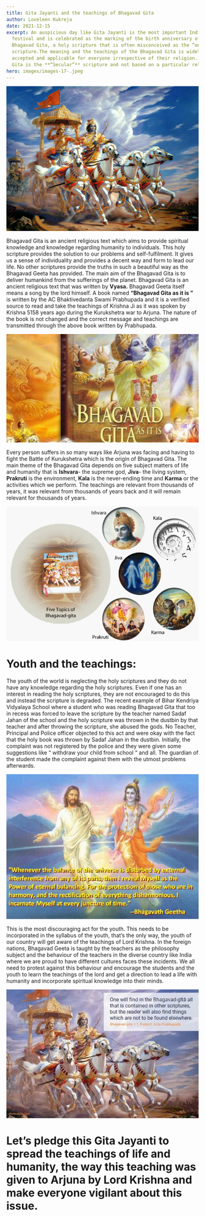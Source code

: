```yaml
---
title: Gita Jayanti and the teachings of Bhagavad Gita
author: Loveleen Kukreja
date: 2021-12-15
excerpt: An auspicious day like Gita Jayanti is the most important Indian
  festival and is celebrated as the marking of the birth anniversary of the
  Bhagavad Gita, a holy scripture that is often misconceived as the “only Hindu”
  scripture.The meaning and the teachings of the Bhagavad Gita is widely
  accepted and applicable for everyone irrespective of their religion. Bhagavad
  Gita is the **“Secular”** scripture and not based on a particular religion.
hero: images/images-17-.jpeg
---
```

![](images/bhagavadgita-6.jpg)

Bhagavad Gita is an ancient religious text which aims to provide spiritual knowledge and knowledge regarding humanity to individuals. This holy scripture provides the solution to our problems and self-fulfilment. It gives us a sense of individuality and provides a decent way and form to lead our life. No other scriptures provide the truths in such a beautiful way as the Bhagavad Geeta has provided. The main aim of the Bhagavad Gita is to deliver humankind from the sufferings of the planet. Bhagavad Gita is an ancient religious text that was written by **Vyasa.** Bhagavad Geeta itself means a song by the lord himself. A book named **“Bhagavad Gita as it is ”** is written by the AC Bhaktivedanta Swami Prabhupada and it is a verified source to read and take the teachings of Krishna Ji as it was spoken by Krishna 5158 years ago during the Kurukshetra war to Arjuna. The nature of the book is not changed and the correct message and teachings are transmitted through the above book written by Prabhupada.

![](images/gita_jayanti_2021-sixteen_nine.jpg)

Every person suffers in so many ways like Arjuna was facing and having to fight the Battle of Kurukshetra which is the origin of Bhagavad Gita. The main theme of the Bhagavad Gita depends on five subject matters of life and humanity that is **Ishvara**- the supreme god, **Jiva**- the living system, **Prakruti** is the environment, **Kala** is the never-ending time and **Karma** or the activities which we perform. The teachings are relevant from thousands of years, it was relevant from thousands of years back and it will remain relevant for thousands of years.

![](images/five-topics-of-bg_pg-img_five-topics1.jpg)

# **Youth and the teachings:**

The youth of the world is neglecting the holy scriptures and they do not have any knowledge regarding the holy scriptures. Even if one has an interest in reading the holy scriptures, they are not encouraged to do this and instead the scripture is degraded. The recent example of Bihar Kendriya Vidyalaya School where a student who was reading Bhagavad Gita that too in recess was forced to leave the scripture by the teacher named Sadaf Jahan of the school and the holy scripture was thrown in the dustbin by that teacher and after throwing the scripture, she abused the gods. No Teacher, Principal and Police officer objected to this act and were okay with the fact that the holy book was thrown by Sadaf Jahan in the dustbin. Initially, the complaint was not registered by the police and they were given some suggestions like “ withdraw your child from school “ and all. The guardian of the student made the complaint against them with the utmost problems afterwards. 

![](images/53f832f5879ec86e8ffa5d7f1f4fea8e.jpg)

This is the most discouraging act for the youth. This needs to be incorporated in the syllabus of the youth, that’s the only way, the youth of our country will get aware of the teachings of Lord Krishna. In the foreign nations, Bhagavad Geeta is taught by the teachers as the philosophy subject and the behaviour of the teachers in the diverse country like India where we are proud to have different cultures faces these incidents. We all need to protest against this behaviour and encourage the students and the youth to learn the teachings of the lord and get a direction to lead a life with humanity and incorporate spiritual knowledge into their minds. 

![](images/4d1d9cf5-ff98-446f-8ffd-89d53ef3464f.jfif)

# **Let’s pledge this Gita Jayanti to spread the teachings of life and humanity, the way this teaching was given to Arjuna by Lord Krishna and make everyone vigilant about this issue.**
